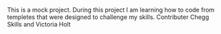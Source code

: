 This is a mock project. During this project I am learning how to code from templetes that were designed to challenge my skills.
Contributer Chegg Skills and Victoria Holt
